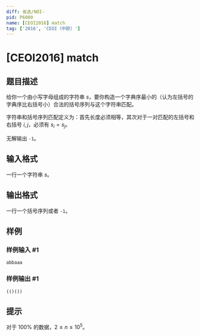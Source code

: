 ```yaml
---
diff: 省选/NOI-
pid: P6000
name: [CEOI2016] match
tag: ['2016', 'CEOI（中欧）']
---
```

# [CEOI2016] match
## 题目描述

给你一个由小写字母组成的字符串 $s$，要你构造一个字典序最小的（认为左括号的字典序比右括号小）合法的括号序列与这个字符串匹配。

字符串和括号序列匹配定义为：首先长度必须相等，其次对于一对匹配的左括号和右括号 $i,j$，必须有 $s_i=s_j$。


无解输出 `-1`。
## 输入格式

一行一个字符串 $s$。
## 输出格式

一行一个括号序列或者 `-1`。
## 样例

### 样例输入 #1
```
abbaaa
```
### 样例输出 #1
```
(()())
```
## 提示

对于 $100\%$ 的数据，$2\le n\le 10^5$。
